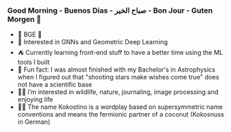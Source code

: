 ### Good Morning - Buenos Dias - صباح الخير - Bon Jour - Guten Morgen :boar:

- :crocodile: BGE :crocodile:
- :palm_tree: Interested in GNNs and Geometric Deep Learning
- :tent: Currently learning front-end stuff to have a better time using the ML tools I built
- :milky_way: Fun fact: I was almost finished with my Bachelor's in Astrophysics when I figured out that "shooting stars make wishes come true" does not have a scientific base
- :mermaid: I’m interested in wildlife, nature, journaling, image processing and enjoying life
- :whale::dash: The name Kokostino is a wordplay based on supersymmetric name conventions and means the fermionic partner of a coconut (Kokosnuss in German)

